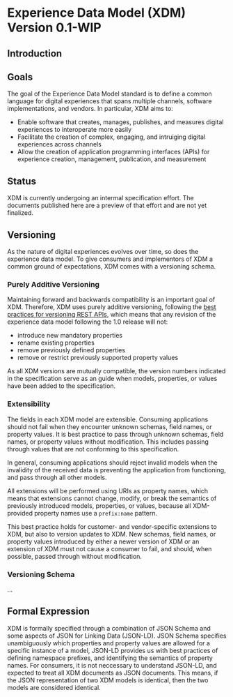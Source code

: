 # Experience Data Model (XDM) Version 0.1-WIP

## Introduction

## Goals

The goal of the Experience Data Model standard is to define a common language for digital experiences that spans multiple channels, software implementations, and vendors. In particular, XDM aims to:

- Enable software that creates, manages, publishes, and measures digital experiences to interoperate more easily
- Facilitate the creation of complex, engaging, and intruiging digital experiences across channels
- Allow the creation of application programming interfaces (APIs) for experience creation, management, publication, and measurement


## Status

XDM is currently undergoing an intermal specification effort. The documents published here are a preview of that effort and are not yet finalized.

## Versioning

As the nature of digital experiences evolves over time, so does the experience data model. To give consumers and implementors of XDM a common ground of expectations, XDM comes with a versioning schema.

### Purely Additive Versioning

Maintaining forward and backwards compatibility is an important goal of XDM. Therefore, XDM uses purely additive versioning, following the [best practices for versioning REST APIs](https://www.infoq.com/articles/roy-fielding-on-versioning), which means that any revision of the experience data model following the 1.0 release will not:

* introduce new mandatory properties
* rename existing properties
* remove previously defined properties
* remove or restrict previously supported property values

As all XDM versions are mutually compatible, the version numbers indicated in the specification serve as an guide when models, properties, or values have been added to the specification.

### Extensibility

The fields in each XDM model are extensible. Consuming applications should not fail when they encounter unknown schemas, field names, or property values. 
It is best practice to pass through unknown schemas, field names, or property values without modification. This includes passing through values that are not conforming to this specification.

In general, consuming applications should reject invalid models when the invalidity of the received data is preventing the application from functioning, and pass through all other models.

All extensions will be performed using URIs as property names, which means that extensions cannot change, modify, or break the semantics of previously introduced models, properties, or values, because all XDM-provided property names use a `prefix:name` pattern.

This best practice holds for customer- and vendor-specific extensions to XDM, but also to version updates to XDM. 
New schemas, field names, or property values introduced by either a newer version of XDM or an extension of XDM must not cause a consumer to fail, and should, when possible, passed through without modification.

### Versioning Schema

…

## Formal Expression

XDM is formally specified through a combination of JSON Schema and some aspects of JSON for Linking Data (JSON-LD). 
JSON Schema specifies unambiguously which properties and property values are allowed for a specific instance of a model, JSON-LD provides us with best practices of defining namespace prefixes, and identifying the semantics of property names.
For consumers, it is not neccessary to understand JSON-LD, and expected to treat all XDM documents as JSON documents. 
This means, if the JSON representation of two XDM models is identical, then the two models are considered identical.
